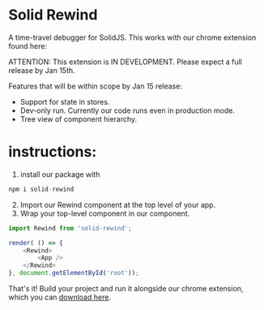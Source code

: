
# Solid Rewind

A time-travel debugger for SolidJS.
This works with our chrome extension found here: <extension>


ATTENTION: This extension is IN DEVELOPMENT.
Please expect a full release by Jan 15th. 

Features that will be within scope by Jan 15 release:
* Support for state in stores.
* Dev-only run. Currently our code runs even in production mode.
* Tree view of component hierarchy.

# instructions:
1. install our package with


```javascript
npm i solid-rewind
```

2. Import our Rewind component at the top level of your app.
3. Wrap your top-level component in our <Rewind> component.
```javascript
import Rewind from 'solid-rewind';

render( () => {
    <Rewind>
        <App />
    </Rewind>
}, document.getElementById('root'));

```

That's it! Build your project and run it alongside our chrome extension, which you can [download here](https://chrome.google.com/webstore/detail/solid-rewind/ejdinegdopmimnkbonknknhfmmcgcdoh). 

